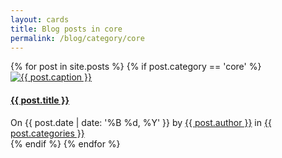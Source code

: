 ```yaml
---
layout: cards
title: Blog posts in core
permalink: /blog/category/core
---
```

<div class="container">
<div class="row">
<div class="col">
<div class="card-columns blog">
{% for post in site.posts %}
{% if post.category == 'core' %}
<div class="card hover-shadow">
<a href="{{ post.url }}" title="{{ post.title | escape}}"><img class="card-img-top img-fluid" src="/img{{ post.url }}{{ post.img }}" alt="{{ post.caption }}"></a>
<div class="card-block">
<h4 class="card-title"><a href="{{ post.url }}" title="{{ post.title | escape}}">{{ post.title }}</a></h4>
</div>
<footer class="rounded-bottom">
On {{ post.date | date: '%B %d, %Y' }}
by <a href="/blog/author/{{ post.author }}" title="Browse other posts by this author">{{ post.author }}</a>
in <a href="/blog/category/{{ post.categories }}" title="Browse other posts in this category">{{ post.categories }}</a>
</footer>
</div>
{% endif %}
{% endfor %}
</div>
</div>
</div>
</div>

